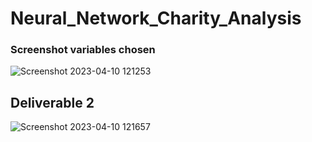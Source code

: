 # Neural_Network_Charity_Analysis

### Screenshot variables chosen

![Screenshot 2023-04-10 121253](https://user-images.githubusercontent.com/45715246/230943547-4882445a-d6ab-41fc-9b66-0f293cde7493.png)

## Deliverable 2
![Screenshot 2023-04-10 121657](https://user-images.githubusercontent.com/45715246/230944230-235ebabd-154e-44c5-be46-135d49d199e6.png)

